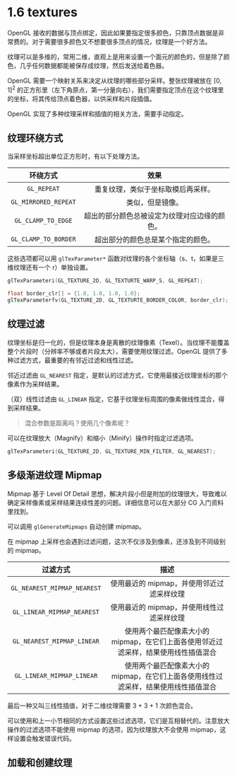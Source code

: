 # 1.6 textures

OpenGL 接收的数据与顶点绑定，因此如果要指定很多颜色，只靠顶点数据是非常费的。对于需要很多颜色又不想要很多顶点的情况，纹理是一个好方法。

纹理可以是多维的，常用二维，直观上是用来设置一个面元的颜色的，但是除了颜色，几乎任何数据都能被保存成纹理，然后发送给着色器。

OpenGL 需要一个映射关系来决定从纹理的哪些部分采样。整张纹理被放在 $[0, 1]^2$ 的正方形里（左下角原点，第一分量向右），我们需要指定顶点在这个纹理里的坐标，将其传给顶点着色器，以供采样和片段插值。

OpenGL 实现了多种纹理采样和插值的相关方法，需要手动指定。

## 纹理环绕方式

当采样坐标超出单位正方形时，有以下处理方法。

|环绕方式|效果|
|:-:|:-:|
|`GL_REPEAT`|重复纹理，类似于坐标取模后再采样。|
|`GL_MIRRORED_REPEAT`|类似，但是镜像。|
|`GL_CLAMP_TO_EDGE`|超出的部分颜色总被设定为纹理对应边缘的颜色。|
|`GL_CLAMP_TO_BORDER`|超出部分的颜色总是某个指定的颜色。|

这些选项都可以用 `glTexParameter*` 函数对纹理的各个坐标轴（s、t，如果是三维纹理还有一个 r）单独设置。

```cpp
glTexParameteri(GL_TEXTURE_2D, GL_TEXTURTE_WARP_S, GL_REPEAT);

float border_clr[] = {1.0, 1.0, 1.0, 1.0};
glTexParameterfv(GL_TEXTURE_2D, GL_TEXTURTE_BORDER_COLOR, border_clr);
```

## 纹理过滤

纹理坐标是归一化的，但是纹理本身是离散的纹理像素（Texel）。当纹理不能覆盖整个片段时（分辨率不够或者片段太大），需要使用纹理过滤。OpenGL 提供了多种过滤方式，最重要的有邻近过滤和线性过滤。

邻近过滤由 `GL_NEAREST` 指定，是默认的过滤方式，它使用最接近纹理坐标的那个像素作为采样结果。

（双）线性过滤由 `GL_LINEAR` 指定，它基于纹理坐标周围的像素做线性混合，得到采样结果。

<!-- TODO -->

> 混合参数是距离吗？使用几个像素呢？

可以在纹理放大（Magnify）和缩小（Minify）操作时指定过滤选项。

```cpp
glTexParameteri(GL_TEXTURE_2D, GL_TEXTURE_MIN_FILTER, GL_NEAREST);
```

## 多级渐进纹理 Mipmap

Mipmap 基于 Level Of Detail 思想，解决片段小但是附加的纹理很大，导致难以确定采样像素或采样结果连续性差的问题。详细信息可以在大部分 CG 入门资料里找到。

可以调用 `glGenerateMipmaps` 自动创建 mipmap。

在 mipmap 上采样也会遇到过滤问题，这次不仅涉及到像素，还涉及到不同级别的 mipmap。


|过滤方式|描述|
|:-:|:-:|
|`GL_NEAREST_MIPMAP_NEAREST`|使用最近的 mipmap，并使用邻近过滤采样纹理|
|`GL_LINEAR_MIPMAP_NEAREST`|使用最近的 mipmap，并使用线性过滤采样纹理|
|`GL_NEAREST_MIPMAP_LINEAR`|使用两个最匹配像素大小的 mipmap，在它们上面各使用邻近过滤采样，结果使用线性插值混合|
|`GL_LINEAR_MIPMAP_LINEAR`|使用两个最匹配像素大小的 mipmap，在它们上面各使用线性过滤采样，结果使用线性插值混合|

最后一种又叫三线性插值，对于二维纹理需要 3 + 3 + 1 次颜色混合。

可以使用和上一小节相同的方式设置这些过滤选项，它们是互相替代的。注意放大操作的过滤选项不能使用 mipmap 的选项，因为纹理放大不会使用 mipmap，这样设置会触发错误代码。

## 加载和创建纹理



<!-- 原网站的awesomeface.png更新过,去掉了周围透明的白色,这些白色虽然a通道是0,ogl还是会当成正常白色去显示. -->
